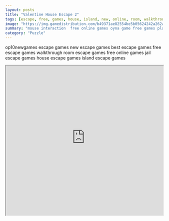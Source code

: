 ```yaml
---
layout: posts
title: "Valentine House Escape 2"
tags: [escape, free, games, house, island, new, online, room, walkthrough, best, jail, free, online, games, oyna, game, free, games, play, play, games]
image: "https://img.gamedistribution.com/b49371ae82554be5b05624242a262ab8.jpg"
summary: "mouse interaction  free online games oyna game free games play play games"
category: "Puzzle"
---
```


op10newgames escape games new escape games best escape games free escape games walkthrough room escape games free online games jail escape games house escape games island escape games

<iframe width="100%" height="480px;" src="https://flash.gamedistribution.com?game=b49371ae82554be5b05624242a262ab8"></iframe>